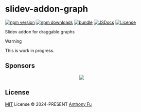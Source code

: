 # slidev-addon-graph

[![npm version][npm-version-src]][npm-version-href]
[![npm downloads][npm-downloads-src]][npm-downloads-href]
[![bundle][bundle-src]][bundle-href]
[![JSDocs][jsdocs-src]][jsdocs-href]
[![License][license-src]][license-href]

Slidev addon for draggable graphs

> [!WARNING]
> This is work in progress.

## Sponsors

<p align="center">
  <a href="https://cdn.jsdelivr.net/gh/antfu/static/sponsors.svg">
    <img src='https://cdn.jsdelivr.net/gh/antfu/static/sponsors.svg'/>
  </a>
</p>

## License

[MIT](./LICENSE) License © 2024-PRESENT [Anthony Fu](https://github.com/antfu)

<!-- Badges -->

[npm-version-src]: https://img.shields.io/npm/v/slidev-addon-graph?style=flat&colorA=080f12&colorB=1fa669
[npm-version-href]: https://npmjs.com/package/slidev-addon-graph
[npm-downloads-src]: https://img.shields.io/npm/dm/slidev-addon-graph?style=flat&colorA=080f12&colorB=1fa669
[npm-downloads-href]: https://npmjs.com/package/slidev-addon-graph
[bundle-src]: https://img.shields.io/bundlephobia/minzip/slidev-addon-graph?style=flat&colorA=080f12&colorB=1fa669&label=minzip
[bundle-href]: https://bundlephobia.com/result?p=slidev-addon-graph
[license-src]: https://img.shields.io/github/license/antfu/slidev-addon-graph.svg?style=flat&colorA=080f12&colorB=1fa669
[license-href]: https://github.com/antfu/slidev-addon-graph/blob/main/LICENSE
[jsdocs-src]: https://img.shields.io/badge/jsdocs-reference-080f12?style=flat&colorA=080f12&colorB=1fa669
[jsdocs-href]: https://www.jsdocs.io/package/slidev-addon-graph
